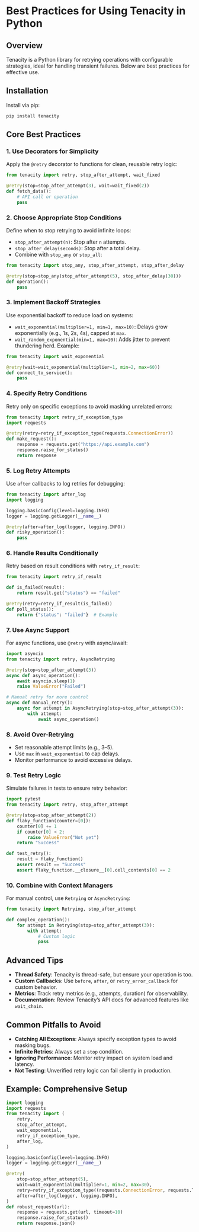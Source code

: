 # Best Practices for Using Tenacity in Python

## Overview

Tenacity is a Python library for retrying operations with configurable strategies, ideal for handling transient failures. Below are best practices for effective use.

## Installation

Install via pip:

```bash
pip install tenacity
```

## Core Best Practices

### 1. Use Decorators for Simplicity

Apply the `@retry` decorator to functions for clean, reusable retry logic:

```python
from tenacity import retry, stop_after_attempt, wait_fixed

@retry(stop=stop_after_attempt(3), wait=wait_fixed(2))
def fetch_data():
    # API call or operation
    pass
```

### 2. Choose Appropriate Stop Conditions

Define when to stop retrying to avoid infinite loops:

- `stop_after_attempt(n)`: Stop after `n` attempts.
- `stop_after_delay(seconds)`: Stop after a total delay.
- Combine with `stop_any` or `stop_all`:

```python
from tenacity import stop_any, stop_after_attempt, stop_after_delay

@retry(stop=stop_any(stop_after_attempt(5), stop_after_delay(30)))
def operation():
    pass
```

### 3. Implement Backoff Strategies

Use exponential backoff to reduce load on systems:

- `wait_exponential(multiplier=1, min=1, max=10)`: Delays grow exponentially (e.g., 1s, 2s, 4s), capped at `max`.
- `wait_random_exponential(min=1, max=10)`: Adds jitter to prevent thundering herd.
  Example:

```python
from tenacity import wait_exponential

@retry(wait=wait_exponential(multiplier=1, min=2, max=60))
def connect_to_service():
    pass
```

### 4. Specify Retry Conditions

Retry only on specific exceptions to avoid masking unrelated errors:

```python
from tenacity import retry_if_exception_type
import requests

@retry(retry=retry_if_exception_type(requests.ConnectionError))
def make_request():
    response = requests.get("https://api.example.com")
    response.raise_for_status()
    return response
```

### 5. Log Retry Attempts

Use `after` callbacks to log retries for debugging:

```python
from tenacity import after_log
import logging

logging.basicConfig(level=logging.INFO)
logger = logging.getLogger(__name__)

@retry(after=after_log(logger, logging.INFO))
def risky_operation():
    pass
```

### 6. Handle Results Conditionally

Retry based on result conditions with `retry_if_result`:

```python
from tenacity import retry_if_result

def is_failed(result):
    return result.get("status") == "failed"

@retry(retry=retry_if_result(is_failed))
def poll_status():
    return {"status": "failed"}  # Example
```

### 7. Use Async Support

For async functions, use `@retry` with async/await:

```python
import asyncio
from tenacity import retry, AsyncRetrying

@retry(stop=stop_after_attempt(3))
async def async_operation():
    await asyncio.sleep(1)
    raise ValueError("Failed")

# Manual retry for more control
async def manual_retry():
    async for attempt in AsyncRetrying(stop=stop_after_attempt(3)):
        with attempt:
            await async_operation()
```

### 8. Avoid Over-Retrying

- Set reasonable attempt limits (e.g., 3–5).
- Use `max` in `wait_exponential` to cap delays.
- Monitor performance to avoid excessive delays.

### 9. Test Retry Logic

Simulate failures in tests to ensure retry behavior:

```python
import pytest
from tenacity import retry, stop_after_attempt

@retry(stop=stop_after_attempt(2))
def flaky_function(counter=[0]):
    counter[0] += 1
    if counter[0] < 2:
        raise ValueError("Not yet")
    return "Success"

def test_retry():
    result = flaky_function()
    assert result == "Success"
    assert flaky_function.__closure__[0].cell_contents[0] == 2
```

### 10. Combine with Context Managers

For manual control, use `Retrying` or `AsyncRetrying`:

```python
from tenacity import Retrying, stop_after_attempt

def complex_operation():
    for attempt in Retrying(stop=stop_after_attempt(3)):
        with attempt:
            # Custom logic
            pass
```

## Advanced Tips

- **Thread Safety**: Tenacity is thread-safe, but ensure your operation is too.
- **Custom Callbacks**: Use `before`, `after`, or `retry_error_callback` for custom behavior.
- **Metrics**: Track retry metrics (e.g., attempts, duration) for observability.
- **Documentation**: Review Tenacity’s API docs for advanced features like `wait_chain`.

## Common Pitfalls to Avoid

- **Catching All Exceptions**: Always specify exception types to avoid masking bugs.
- **Infinite Retries**: Always set a `stop` condition.
- **Ignoring Performance**: Monitor retry impact on system load and latency.
- **Not Testing**: Unverified retry logic can fail silently in production.

## Example: Comprehensive Setup

```python
import logging
import requests
from tenacity import (
    retry,
    stop_after_attempt,
    wait_exponential,
    retry_if_exception_type,
    after_log,
)

logging.basicConfig(level=logging.INFO)
logger = logging.getLogger(__name__)

@retry(
    stop=stop_after_attempt(5),
    wait=wait_exponential(multiplier=1, min=2, max=30),
    retry=retry_if_exception_type((requests.ConnectionError, requests.Timeout)),
    after=after_log(logger, logging.INFO),
)
def robust_request(url):
    response = requests.get(url, timeout=10)
    response.raise_for_status()
    return response.json()
```
